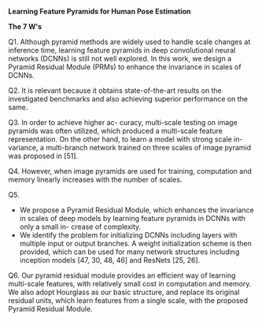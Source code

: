 ﻿**Learning Feature Pyramids for Human Pose Estimation**

**The 7 W's**

Q1. Although pyramid methods are widely used to handle scale changes at inference time, learning feature pyramids in deep convolutional neural networks (DCNNs) is still not well explored. In this work, we design a Pyramid Residual Module (PRMs) to enhance the invariance in scales of DCNNs. 

Q2. It is relevant because it obtains state-of-the-art results on the investigated benchmarks and also achieving superior performance on the same.

Q3. In order to achieve higher ac- curacy, multi-scale testing on image pyramids was often utilized, which produced a multi-scale feature representation. On the other hand, to learn a model with strong scale in- variance, a multi-branch network trained on three scales of image pyramid was proposed in [51]. 

Q4. However, when image pyramids are used for training, computation and memory linearly increases with the number of scales. 

Q5. 

- We propose a Pyramid Residual Module, which enhances the invariance in scales of deep models by learning feature pyramids in DCNNs with only a small in- crease of complexity. 
- We identify the problem for initializing DCNNs including layers with multiple input or output branches. A weight initialization scheme is then provided, which can be used for many network structures including inception models [47, 30, 48, 46] and ResNets [25, 26]. 

Q6. Our pyramid residual module provides an efficient way of learning multi-scale features, with relatively small cost in computation and memory. We also adopt Hourglass as our basic structure, and replace its original residual units, which learn features from a single scale, with the proposed Pyramid Residual Module. 

